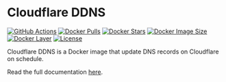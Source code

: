 # Cloudflare DDNS

[![GitHub Actions][actions-badge]][actions]
[![Docker Pulls][docker-pull]][docker]
[![Docker Stars][docker-star]][docker]
[![Docker Image Size][docker-size]][docker-tag]
[![Docker Layer][docker-layer]][docker-tag]
[![License][license-badge]][license]

Cloudflare DDNS is a Docker image that update DNS records on Cloudflare on schedule.

Read the full documentation [here][documentation].

[actions-badge]: https://img.shields.io/travis/joshuaavalon/docker-cloudflare.svg
[actions]: https://github.com/joshuaavalon/docker-cloudflare/actions
[docker]: https://hub.docker.com/r/joshava/cloudflare-ddns/
[docker-tag]: https://hub.docker.com/r/joshava/cloudflare-ddns/tags/
[docker-pull]: https://img.shields.io/docker/pulls/joshava/cloudflare-ddns.svg
[docker-star]: https://img.shields.io/docker/stars/joshava/cloudflare-ddns.svg
[docker-size]: https://img.shields.io/microbadger/image-size/joshava/cloudflare-ddns.svg
[docker-layer]: https://img.shields.io/microbadger/layers/joshava/cloudflare-ddns.svg
[license]: https://github.com/docker-cloudflare/blob/master/LICENSE
[license-badge]: https://img.shields.io/github/license/joshuaavalon/docker-cloudflare.svg
[documentation]: https://joshuaavalon.github.io/docker-cloudflare/
